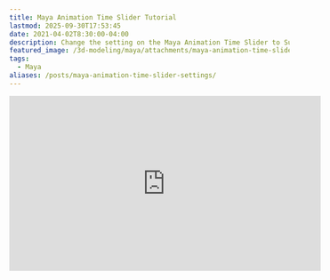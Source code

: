 ```yaml
---
title: Maya Animation Time Slider Tutorial
lastmod: 2025-09-30T17:53:45
date: 2021-04-02T8:30:00-04:00
description: Change the setting on the Maya Animation Time Slider to Suit Your Workflow
featured_image: /3d-modeling/maya/attachments/maya-animation-time-slider-settings.jpg
tags:
  - Maya
aliases: /posts/maya-animation-time-slider-settings/
---
```


<div class="iframe-16-9-container">
<iframe class="youTubeIframe" width="560" height="315" src="https://www.youtube.com/embed/-KhoMBOqx0g?rel=0" title="YouTube video player" frameborder="0" allow="accelerometer; autoplay; clipboard-write; encrypted-media; gyroscope; picture-in-picture; web-share" referrerpolicy="strict-origin-when-cross-origin" allowfullscreen></iframe>
</div>
